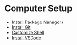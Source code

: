# Computer Setup

- [Install Package Managers](./shell/INSTALL_PACKAGE_MANAGERS.md)
- [Install Git](./git/INSTALL.md)
- [Customize Shell](./shell/CUSTOMIZE_COLORS.md)
- [Install VSCode](./vscode/INSTALL.md)
